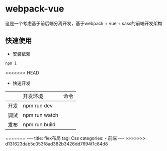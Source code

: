 # webpack-vue
这是一个考虑基于前后端分离开发，基于webpack + vue + sass的前端开发架构

## 快速使用

- 安装依赖
```test
npm i
```
<<<<<<< HEAD
- 快速开发
<table>
  <th>
    <td>开发环境</td>
    <td>命令</td>
  </th>
  <tbody>
    <tr>
      <td>开发</td>
      <td>npm run dev</td>
    </tr>
    <tr>
      <td>调试</td>
      <td>npm run watch</td>
    </tr>
    <tr>
      <td>发布</td>
      <td>npm run build</td>
    </tr>
  </tbody>
</table>
=======
---
title: flex布局
tag: Css
categories:
  - 前端
---
>>>>>>> d131623dab5c053f8ad382b3426dd7694f1c84d8
